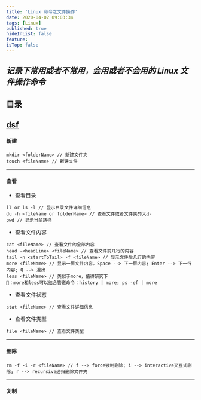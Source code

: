 ```yaml
---
title: 'Linux 命令之文件操作'
date: 2020-04-02 09:03:34
tags: [Linux]
published: true
hideInList: false
feature: 
isTop: false
---
```

*记录下常用或者不常用，会用或者不会用的 Linux 文件操作命令*
---
## 目录
[dsf](#新建)
---
#### 新建
```
mkdir <folderName> // 新建文件夹
touch <fileName> // 新建文件
```
---
#### 查看
- 查看目录
```
ll or ls -l // 显示目录文件详细信息
du -h <fileName or folderName> // 查看文件或者文件夹的大小
pwd // 显示当前路径
```
- 查看文件内容
```
cat <fileName> // 查看文件的全部内容
head -<headLine> <fileName> // 查看文件前几行的内容
tail -n <startToTail> -f <fileName> // 显示文件后几行的内容
more <fileName> // 显示一屏文件内容。Space --> 下一屏内容; Enter --> 下一行内容; Q --> 退出
less <fileName> // 类似于more，值得研究下
🐖：more和less可以结合管道命令：history | more; ps -ef | more
```
- 查看文件状态
```
stat <fileName> // 查看文件详细信息
```
- 查看文件类型
```
file <fileName> // 查看文件类型
```
---
#### 删除
```
rm -f -i -r <fileName> // f --> force强制删除; i --> interactive交互式删除; r --> recursive递归删除文件夹
```
---
#### 复制

